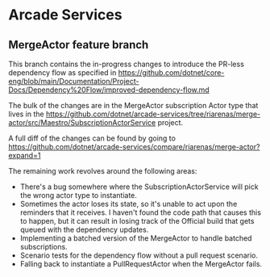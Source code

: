 # Arcade Services

## MergeActor feature branch

This branch contains the in-progress changes to introduce the PR-less dependency flow as specified in https://github.com/dotnet/core-eng/blob/main/Documentation/Project-Docs/Dependency%20Flow/improved-dependency-flow.md

The bulk of the changes are in the MergeActor subscription Actor type that lives in the https://github.com/dotnet/arcade-services/tree/riarenas/merge-actor/src/Maestro/SubscriptionActorService project.

A full diff of the changes can be found by going to https://github.com/dotnet/arcade-services/compare/riarenas/merge-actor?expand=1

The remaining work revolves around the following areas:

* There's a bug somewhere where the SubscriptionActorService will pick the wrong actor type to instantiate.
* Sometimes the actor loses its state, so it's unable to act upon the reminders that it receives. I haven't found the code path that causes this to happen, but it can result in losing track of the Official build that gets queued with the dependency updates.
* Implementing a batched version of the MergeActor to handle batched subscriptions.
* Scenario tests for the dependency flow without a pull request scenario.
* Falling back to instantiate a PullRequestActor when the MergeActor fails.
